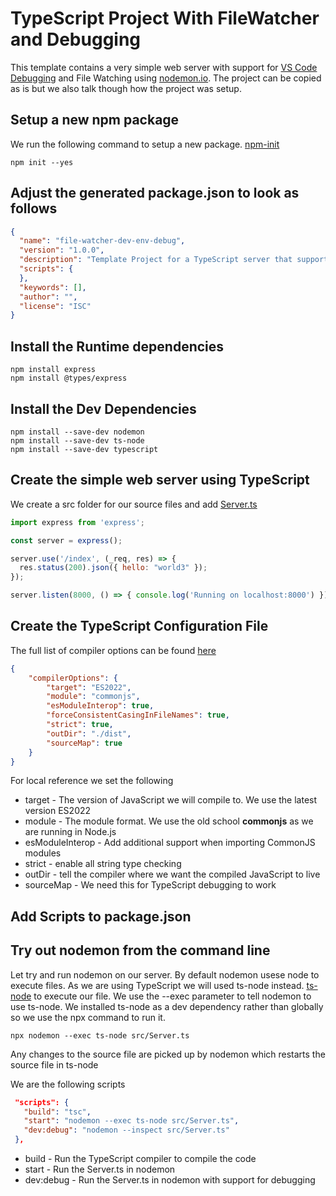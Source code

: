 # TypeScript Project With FileWatcher and Debugging
This template contains a very simple web server with support for [VS Code Debugging](https://code.visualstudio.com/docs/nodejs/nodejs-debugging#_launch-configuration-support-for-npm-and-other-tools) and File Watching using [nodemon.io](https://nodemon.io). The project can be copied as is but we also talk though how the project was setup. 

## Setup a new npm package
We run the following command to setup a new package. [npm-init](https://docs.npmjs.com/cli/v9/commands/npm-init)

```
npm init --yes
```

## Adjust the generated package.json to look as follows
```json
{
  "name": "file-watcher-dev-env-debug",
  "version": "1.0.0",
  "description": "Template Project for a TypeScript server that supports file watching and VSCode debugging",
  "scripts": {
  },
  "keywords": [],
  "author": "",
  "license": "ISC"
}

```

## Install the Runtime dependencies
```
npm install express
npm install @types/express
```

## Install the Dev Dependencies
```
npm install --save-dev nodemon
npm install --save-dev ts-node
npm install --save-dev typescript
```

## Create the simple web server using TypeScript
We create a src folder for our source files and add [Server.ts](./src/Server.ts)

```js
import express from 'express';

const server = express();

server.use('/index', (_req, res) => {
  res.status(200).json({ hello: "world3" });
});

server.listen(8000, () => { console.log('Running on localhost:8000') })
```

## Create the TypeScript Configuration File
The full list of compiler options can be found [here](https://www.typescriptlang.org/tsconfig)
```json
{
    "compilerOptions": {
        "target": "ES2022",
        "module": "commonjs",
        "esModuleInterop": true,
        "forceConsistentCasingInFileNames": true,
        "strict": true,
        "outDir": "./dist",
        "sourceMap": true
    }
}
```
For local reference we set the following

 * target - The version of JavaScript we will compile to. We use the latest version ES2022
 * module - The module format. We use the old school **commonjs** as we are running in Node.js
 * esModuleInterop - Add additional support when importing CommonJS modules
 * strict - enable all string type checking 
 * outDir - tell the compiler where we want the compiled JavaScript to live
 * sourceMap - We need this for TypeScript debugging to work

 ## Add Scripts to package.json

 ## Try out nodemon from the command line
Let try and run nodemon on our server. By default nodemon usese node to execute files. As we are using TypeScript we will used ts-node instead. [ts-node](https://www.npmjs.com/package/ts-node) to execute our file. We use the --exec parameter to tell nodemon to use ts-node. We installed ts-node as a dev dependency rather than globally so we use the npx command to run it.

```
npx nodemon --exec ts-node src/Server.ts
```

Any changes to the source file are picked up by nodemon which restarts the source file in ts-node

We are the following scripts

 ```json
  "scripts": {
    "build": "tsc",
    "start": "nodemon --exec ts-node src/Server.ts",
    "dev:debug": "nodemon --inspect src/Server.ts"
  },
 ```




 * build - Run the TypeScript compiler to compile the code
 * start - Run the Server.ts in nodemon
 * dev:debug - Run the Server.ts in nodemon with support for debugging